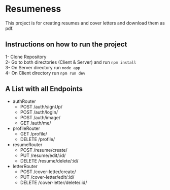 # Resumeness

This project is for creating resumes and cover letters and download them as pdf.

## Instructions on how to run the project

1- Clone Repository  
2- Go to both directories (Client & Server) and run `npm install`  
3- On Server directory run `node app`  
4- On Client directory run `npm run dev`

## A List with all Endpoints

- authRouter
  - POST /auth/signUp/
  - POST /auth/logIn/
  - POST /auth/image/
  - GET /auth/me/
- profileRouter
  - GET /profile/
  - DELETE /profile/  
- resumeRouter
  - POST /resume/create/
  - PUT /resume/edit/:id/
  - DELETE /resume/delete/:id/
- letterRouter
  - POST /cover-letter/create/
  - PUT /cover-letter/edit/:id/
  - DELETE /cover-letter/delete/:id/
